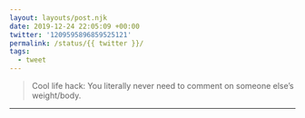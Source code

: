 ```yaml
---
layout: layouts/post.njk
date: 2019-12-24 22:05:09 +00:00
twitter: '1209595896859525121'
permalink: /status/{{ twitter }}/
tags: 
  - tweet
---
```


> Cool life hack: You literally never need to comment on someone else’s weight/body.

---
